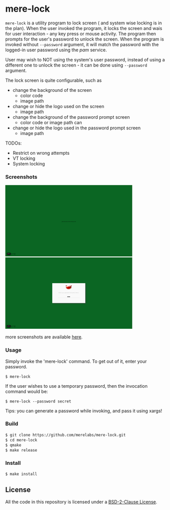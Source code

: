 # mere-lock #
`mere-lock` is a utility program to lock screen ( and system wise locking is in
the plan). When the user invoked the program, it locks the screen and wais for 
user interaction - any key press or mouse activity. The program then prompts 
for the user's password to unlock the screen. When the program is invoked 
without `--password` argument, it will match the password with the logged-in 
user password using the *pam* service. 

User may wish to NOT using the system's user password, instead of using a 
different one to unlock the screen - it can be done using `--password` argument.

The lock screen is quite configurable, such as
- change the background of the screen
  - color code
  - image path
- change or hide the logo used on the screen
  - image path
- change the background of the password prompt screen
  - color code or image path can
- change or hide the logo used in the password prompt screen
  - image path

TODOs:
- Restrict on wrong attempts
- VT locking
- System locking

### Screenshots
<img src="screenshots/screen.png" height="225px"> <img src="screenshots/prompt.png" height="225px">

more screenshots are available [here](screenshots).

### Usage
Simply invoke the 'mere-lock' command. To get out of it, enter your password.

```shell
$ mere-lock
```

If the user wishes to use a temporary password, then the invocation command 
would be:

```shell
$ mere-lock --password secret
```

Tips: you can generate a password while invoking, and pass it using xargs!

### Build

```shell
$ git clone https://github.com/merelabs/mere-lock.git
$ cd mere-lock
$ qmake
$ make release
```

### Install

```shell
$ make install
```

## License
All the code in this repository is licensed under a [BSD-2-Clause License](LICENSE).
